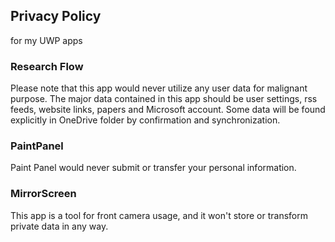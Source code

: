 ## Privacy Policy

for my UWP apps

### Research Flow

Please note that this app would never utilize any user data for malignant purpose. The major data contained in this app should be user settings, rss feeds, website links, papers and Microsoft account. Some data will be found explicitly in OneDrive folder by confirmation and synchronization.

### PaintPanel

Paint Panel would never submit or transfer your personal information.

### MirrorScreen

This app is a tool for front camera usage, and it won't store or transform private data in any way.
